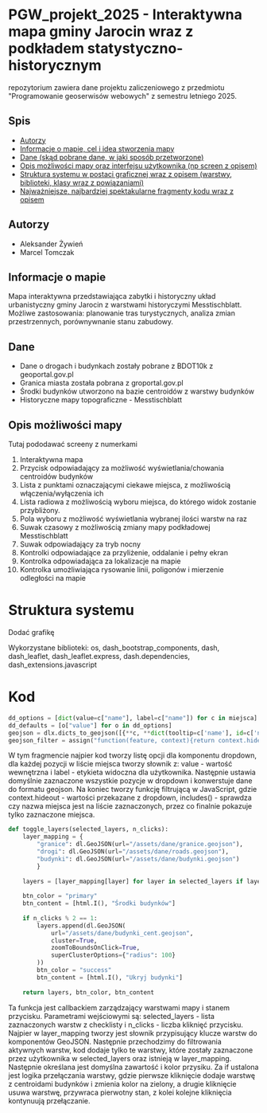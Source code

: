 # PGW_projekt_2025 - Interaktywna mapa gminy Jarocin wraz z podkładem statystyczno-historycznym
repozytorium zawiera dane projektu zaliczeniowego z przedmiotu "Programowanie geoserwisów webowych" z semestru letniego 2025.

## Spis
* [Autorzy](#autorzy)
* [Informacje o mapie, cel i idea stworzenia mapy](#informacje-o-mapie)
* [Dane (skąd pobrane dane, w jaki sposób przetworzone)](#dane)
* [Opis możliwości mapy oraz interfejsu użytkownika (np screen z opisem)](#opis-możliwości-mapy)
* [Struktura systemu w postaci graficznej wraz z opisem (warstwy, biblioteki, klasy wraz z powiązaniami)](#struktura-systemu)
* [Najważniejsze, najbardziej spektakularne fragmenty kodu wraz z opisem](#kod)

## Autorzy
- Aleksander Żywień
- Marcel Tomczak

## Informacje o mapie
Mapa interaktywna przedstawiająca zabytki i historyczny układ urbanistyczny gminy Jarocin z warstwami historyczymi Messtischblatt. Możliwe zastosowania: planowanie tras turystycznych, analiza zmian przestrzennych, porównywnanie stanu zabudowy.

## Dane
- Dane o drogach i budynkach zostały pobrane z BDOT10k z geoportal.gov.pl
- Granica miasta została pobrana z groportal.gov.pl
- Środki budynków utworzono na bazie centroidów z warstwy budynków
- Historyczne mapy topograficzne - Messtischblatt

## Opis możliwości mapy
Tutaj pododawać screeny z numerkami
1. Interaktywna mapa
2. Przycisk odpowiadający za możliwość wyświetlania/chowania centroidów budynków
3. Lista z punktami oznaczającymi ciekawe miejsca, z możliwością włączenia/wyłączenia ich
4. Lista radiowa z możliwością wyboru miejsca, do którego widok zostanie przybliżony.
5. Pola wyboru z możliwość wyświetlania wybranej ilości warstw na raz
6. Suwak czasowy z możliwością zmiany mapy podkładowej Messtischblatt
7. Suwak odpowiadający za tryb nocny
8. Kontrolki odpowiadające za przyliżenie, oddalanie i pełny ekran
11. Kontrolka odpowiadająca za lokalizacje na mapie
12. Kontrolka umożliwiająca rysowanie linii, poligonów i mierzenie odległości na mapie


# Struktura systemu
Dodać grafikę

Wykorzystane biblioteki:
os, dash_bootstrap_components, dash, dash_leaflet, dash_leaflet.express, dash.dependencies, dash_extensions.javascript

# Kod

```python
dd_options = [dict(value=c["name"], label=c["name"]) for c in miejsca]
dd_defaults = [o["value"] for o in dd_options]
geojson = dlx.dicts_to_geojson([{**c, **dict(tooltip=c['name'], id=c['name'])} for c in miejsca])
geojson_filter = assign("function(feature, context){return context.hideout.includes(feature.properties.name);}")
```

W tym fragmencie najpier kod tworzy listę opcji dla komponentu dropdown, dla każdej pozycji w liście miejsca tworzy słownik z: value - wartość wewnętrzna i label - etykieta widoczna dla użytkownika. Następnie ustawia domyślnie zaznaczone wszystkie pozycje w dropdown i konwerstuje dane do formatu geojson. Na koniec tworzy funkcję filtrującą w JavaScript, gdzie context.hideout - wartości przekazane z dropdown, includes() - sprawdza czy nazwa miejsca jest na liście zaznaczonych, przez co finalnie pokazuje tylko zaznaczone miejsca.


```python
def toggle_layers(selected_layers, n_clicks):
    layer_mapping = {
        "granice": dl.GeoJSON(url="/assets/dane/granice.geojson"),
        "drogi": dl.GeoJSON(url="/assets/dane/roads.geojson"),
        "budynki": dl.GeoJSON(url="/assets/dane/budynki.geojson")
        }
    
    layers = [layer_mapping[layer] for layer in selected_layers if layer in layer_mapping]
    
    btn_color = "primary"
    btn_content = [html.I(), "Środki budynków"]
    
    if n_clicks % 2 == 1:
        layers.append(dl.GeoJSON(
            url="/assets/dane/budynki_cent.geojson",
            cluster=True,
            zoomToBoundsOnClick=True,
            superClusterOptions={"radius": 100}
        ))
        btn_color = "success"
        btn_content = [html.I(), "Ukryj budynki"]
    
    return layers, btn_color, btn_content
```

Ta funkcja jest callbackiem zarządzający warstwami mapy i stanem przycisku. Parametrami wejściowymi są: selected_layers - lista zaznaczonych warstw z checklisty i n_clicks - liczba kliknięć przycisku. Najpier w layer_mapping tworzy jest słownik przypisujący klucze warstw do komponentów GeoJSON. Następnie przechodzimy do filtrowania aktywnych warstw, kod dodaje tylko te warstwy, które zostały zaznaczone przez użytkownika w selected_layers oraz istnieją w layer_mapping. Następnie określana jest domyślna zawartość i kolor przysiku. Za if ustalona jest logika przełączania warstwy, gdzie pierwsze kliknięcie dodaje warstwę z centroidami budynków i zmienia kolor na zielony, a drugie kliknięcie usuwa warstwę, przywraca pierwotny stan, z kolei kolejne kliknięcia kontynuują przełączanie.








